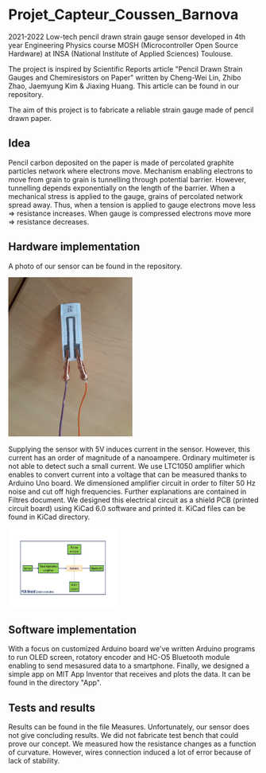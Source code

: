 # Projet_Capteur_Coussen_Barnova
 2021-2022
 Low-tech pencil drawn strain gauge sensor developed in 4th year Engineering Physics course MOSH (Microcontroller Open Source Hardware) at INSA (National Institute of Applied Sciences) Toulouse.

The project is inspired by Scientific Reports article "Pencil Drawn Strain Gauges and Chemiresistors on Paper" written by Cheng-Wei Lin, Zhibo Zhao, Jaemyung Kim & Jiaxing Huang. This article can be found in our repository.

The aim of this project is to fabricate a reliable strain gauge made of pencil drawn paper.

## Idea
Pencil carbon deposited on the paper is made of percolated graphite particles network where electrons move. Mechanism enabling electrons to move from grain to grain is tunnelling through potential barrier. However, tunnelling depends exponentially on the length of the barrier. When a mechanical stress is applied to the gauge, grains of percolated network spread away. Thus, when a tension is applied to gauge electrons move less => resistance increases. When gauge is compressed electrons move more => resistance decreases.

## Hardware implementation
A photo of our sensor can be found in the repository.

<img src="https://github.com/MOSH-Insa-Toulouse/Projet_Capteur_Coussen_Barnova/blob/main/Sensor.jpeg" width="250" height="320">

Supplying the sensor with 5V induces current in the sensor. However, this current has an order of magnitude of a nanoampere. Ordinary multimeter is not able to detect such a small current. We use LTC1050 amplifier which enables to convert current into a voltage that can be measured thanks to Arduino Uno board.
We dimensioned amplifier circuit in order to filter 50 Hz noise and cut off high frequencies. Further explanations are contained in Filtres document.
We designed this electrical circuit as a shield PCB (printed circuit board) using KiCad 6.0 software and printed it. KiCad files can be found in KiCad directory.

<img src="https://github.com/MOSH-Insa-Toulouse/Projet_Capteur_Coussen_Barnova/blob/main/Scheme_PCB.jpg?raw=true" width="220" height="160">

## Software implementation
With a focus on customized Arduino board we've written Arduino programs to run OLED screen, rotatory encoder and HC-O5 Bluetooth module enabling to send mesasured data to a smartphone. Finally, we designed a simple app on MIT App Inventor that receives and plots the data. It can be found in the directory "App".

## Tests and results
Results can be found in the file Measures. Unfortunately, our sensor does not give concluding results. We did not fabricate test bench that could prove our concept. We measured how the resistance changes as a function of curvature. However, wires connection induced a lot of error because of lack of stability.
